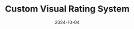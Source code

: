 ---
layout:         page
title:          Custom Visual Rating System
menu_title:     Rating System
published:      true
date:           2024-10-04
modified:       2024-10-04
order:          /website/contributing/02
---